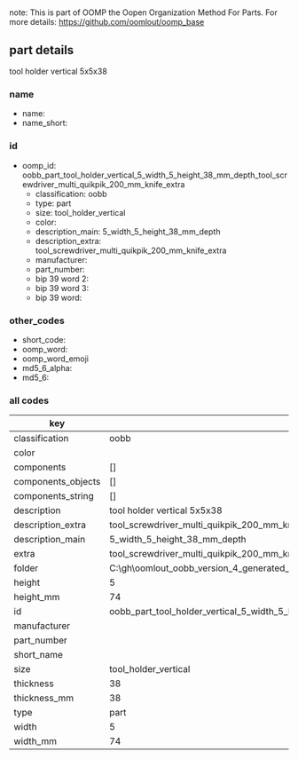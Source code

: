 #   

note: This is part of OOMP the Oopen Organization Method For Parts. For more details: https://github.com/oomlout/oomp_base

##  part details



tool holder vertical 5x5x38

### name
* name: 
* name_short: 
### id
* oomp_id: oobb_part_tool_holder_vertical_5_width_5_height_38_mm_depth_tool_screwdriver_multi_quikpik_200_mm_knife_extra
  * classification: oobb
  * type: part
  * size: tool_holder_vertical
  * color: 
  * description_main: 5_width_5_height_38_mm_depth
  * description_extra: tool_screwdriver_multi_quikpik_200_mm_knife_extra
  * manufacturer: 
  * part_number: 
  * bip 39 word 2: 
  * bip 39 word 3: 
  * bip 39 word: 

### other_codes
* short_code: 
* oomp_word: 
* oomp_word_emoji 
* md5_6_alpha: 
* md5_6: 









### all codes 
| key | value |  
| --- | --- |  
| classification | oobb |  
| color |  |  
| components | [] |  
| components_objects | [] |  
| components_string | [] |  
| description | tool holder vertical 5x5x38 |  
| description_extra | tool_screwdriver_multi_quikpik_200_mm_knife_extra |  
| description_main | 5_width_5_height_38_mm_depth |  
| extra | tool_screwdriver_multi_quikpik_200_mm_knife |  
| folder | C:\gh\oomlout_oobb_version_4_generated_parts\things\oobb_part_tool_holder_vertical_5_width_5_height_38_mm_depth_tool_screwdriver_multi_quikpik_200_mm_knife_extra |  
| height | 5 |  
| height_mm | 74 |  
| id | oobb_part_tool_holder_vertical_5_width_5_height_38_mm_depth_tool_screwdriver_multi_quikpik_200_mm_knife_extra |  
| manufacturer |  |  
| part_number |  |  
| short_name |  |  
| size | tool_holder_vertical |  
| thickness | 38 |  
| thickness_mm | 38 |  
| type | part |  
| width | 5 |  
| width_mm | 74 |  
